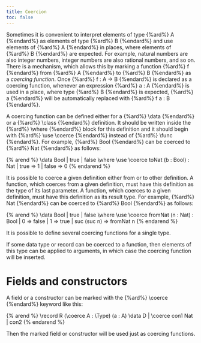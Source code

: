 ```yaml
---
title: Coercion
toc: false
---
```


Sometimes it is convenient to interpret elements of type {%ard%} A {%endard%} as elements of type {%ard%} B {%endard%} and use
elements of {%ard%} A {%endard%} in places, where elements of {%ard%} B {%endard%} are expected. For example, 
natural numbers are also integer numbers, integer numbers are also rational numbers, and so on. There is a mechanism,
which allows this by marking a function {%ard%} f {%endard%} from {%ard%} A {%endard%} to {%ard%} B {%endard%}  as a _coercing function_. Once {%ard%} f : A -> B {%endard%} is declared
as a coercing function, whenever an expression {%ard%} a : A {%endard%} is used in a place, where type {%ard%} B {%endard%} is expected, {%ard%} a {%endard%} will be
automatically replaced with {%ard%} f a : B {%endard%}. 

A coercing function can be defined either for a {%ard%} \data {%endard%} or a {%ard%} \class {%endard%} definition.
It should be written inside the {%ard%} \where {%endard%} block for this definition and it should begin with {%ard%} \use \coerce {%endard%} instead 
of {%ard%} \func {%endard%}. For example, {%ard%} Bool {%endard%} can be coerced to {%ard%} Nat {%endard%} as follows:

{% arend %}
\data Bool | true | false
  \where
    \use \coerce toNat (b : Bool) : Nat
      | true => 1
      | false => 0
{% endarend %}

It is possible to coerce a given definition either from or to other definition.
A function, which coerces from a given definition, must have this definition as the type of its last parameter.
A function, which coerces to a given definition, must have this definition as its result type.
For example, {%ard%} Nat {%endard%} can be coerced to {%ard%} Bool {%endard%} as follows:

{% arend %}
\data Bool | true | false
  \where
    \use \coerce fromNat (n : Nat) : Bool
      | 0 => false
      | 1 => true
      | suc (suc n) => fromNat n
{% endarend %}

It is possible to define several coercing functions for a single type.

If some data type or record can be coerced to a function, then elements of this type can be applied to arguments, in which case the coercing function will be inserted.

# Fields and constructors

A field or a constructor can be marked with the {%ard%} \coerce {%endard%} keyword like this:

{% arend %}
\record R (\coerce A : \Type) (a : A)
\data D | \coerce con1 Nat | con2
{% endarend %}

Then the marked field or constructor will be used just as coercing functions.
